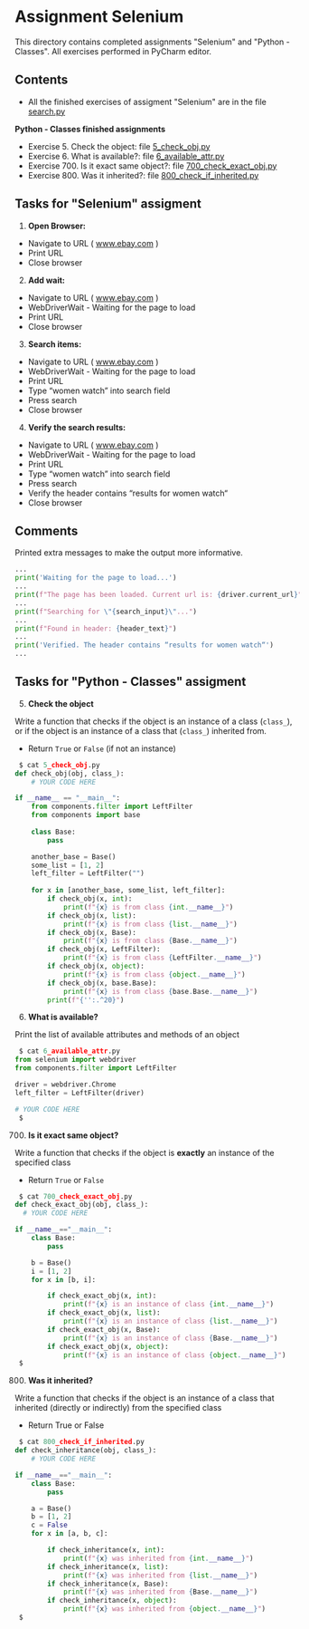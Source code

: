 # Assignment Selenium

This directory contains completed assignments "Selenium" and "Python - Classes". 
All exercises performed in PyCharm editor.

## Contents

- All the finished exercises of assigment "Selenium" are in the file [search.py](./search.py)

**Python - Classes finished assignments**

- Exercise 5. Check the object: file [5_check_obj.py](./5_check_obj.py)
- Exercise 6. What is available?: file [6_available_attr.py](./6_available_attr.py)
- Exercise 700. Is it exact same object?: file [700_check_exact_obj.py](./700_check_exact_obj.py)
- Exercise 800. Was it inherited?: file [800_check_if_inherited.py](./800_check_if_inherited.py)

## Tasks for "Selenium" assigment

1. **Open Browser:**
  * Navigate to URL ( www.ebay.com )
  * Print URL
  * Close browser
2. **Add wait:**
  * Navigate to URL ( www.ebay.com )
  * WebDriverWait -  Waiting for the page to load 
  * Print URL
  * Close browser
3. **Search items:**
  * Navigate to URL ( www.ebay.com )
  * WebDriverWait -  Waiting for the page to load 
  * Print URL
  * Type “women watch” into search field
  * Press search
  * Close browser
4. **Verify the search results:**
  * Navigate to URL ( www.ebay.com )
  * WebDriverWait -  Waiting for the page to load 
  * Print URL
  * Type “women watch” into search field
  * Press search
  * Verify the header contains “results for women watch“
  * Close browser

## Comments

Printed extra messages to make the output more informative.
```python
...
print('Waiting for the page to load...')
...
print(f"The page has been loaded. Current url is: {driver.current_url}")
...
print(f"Searching for \"{search_input}\"...")
...
print(f"Found in header: {header_text}")
...
print('Verified. The header contains “results for women watch“')
...
```

## Tasks for "Python - Classes" assigment

5. **Check the object**

Write a function that checks if the object is an instance of a class (`class_`), or if the object is an instance of a class that (`class_`) inherited from.
 * Return `True` or `False` (if not an instance)
```python
 $ cat 5_check_obj.py
def check_obj(obj, class_):
    # YOUR CODE HERE

if __name__ == "__main__":
    from components.filter import LeftFilter
    from components import base
    
    class Base:
        pass

    another_base = Base()
    some_list = [1, 2]
    left_filter = LeftFilter("")
    
    for x in [another_base, some_list, left_filter]:
        if check_obj(x, int):
            print(f"{x} is from class {int.__name__}")
        if check_obj(x, list):
            print(f"{x} is from class {list.__name__}")
        if check_obj(x, Base):
            print(f"{x} is from class {Base.__name__}")
        if check_obj(x, LeftFilter):
            print(f"{x} is from class {LeftFilter.__name__}")
        if check_obj(x, object):
            print(f"{x} is from class {object.__name__}")
        if check_obj(x, base.Base):
            print(f"{x} is from class {base.Base.__name__}")
        print(f"{'':.^20}")
```
6. **What is available?**

Print the list of available attributes and methods of an object
```python
 $ cat 6_available_attr.py
from selenium import webdriver
from components.filter import LeftFilter

driver = webdriver.Chrome
left_filter = LeftFilter(driver)

# YOUR CODE HERE
 $
```
700. **Is it exact same object?**

Write a function that checks if the object is **exactly** an instance of the specified class

* Return `True` or `False`
```python
 $ cat 700_check_exact_obj.py
def check_exact_obj(obj, class_):
  # YOUR CODE HERE

if __name__=="__main__":
    class Base:
        pass

    b = Base()
    i = [1, 2]
    for x in [b, i]:

        if check_exact_obj(x, int):
            print(f"{x} is an instance of class {int.__name__}")
        if check_exact_obj(x, list):
            print(f"{x} is an instance of class {list.__name__}")
        if check_exact_obj(x, Base):
            print(f"{x} is an instance of class {Base.__name__}")
        if check_exact_obj(x, object):
            print(f"{x} is an instance of class {object.__name__}")
 $
```

800. **Was it inherited?**

Write a function that checks if the object is an instance of a class that inherited (directly or indirectly) from the specified class
* Return True or False
```python
 $ cat 800_check_if_inherited.py
def check_inheritance(obj, class_):
    # YOUR CODE HERE

if __name__=="__main__":
    class Base:
        pass

    a = Base()
    b = [1, 2]
    c = False
    for x in [a, b, c]:

        if check_inheritance(x, int):
            print(f"{x} was inherited from {int.__name__}")
        if check_inheritance(x, list):
            print(f"{x} was inherited from {list.__name__}")
        if check_inheritance(x, Base):
            print(f"{x} was inherited from {Base.__name__}")
        if check_inheritance(x, object):
            print(f"{x} was inherited from {object.__name__}")
 $
```
